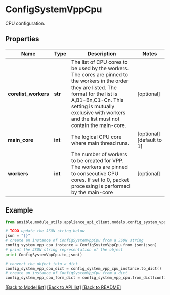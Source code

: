 # ConfigSystemVppCpu

CPU configuration.

## Properties

Name | Type | Description | Notes
------------ | ------------- | ------------- | -------------
**corelist_workers** | **str** | The list of CPU cores to be used by the workers. The cores are pinned to the workers in the order they are listed. The format for the list is A,B1-Bn,C1-Cn. This setting is mutually exclusive with workers and the list must not contain the main-core. | [optional] 
**main_core** | **int** | The logical CPU core where main thread runs. | [optional] [default to 1]
**workers** | **int** | The number of workers to be created for VPP. The workers are pinned to consecutive CPU cores. If set to 0, packet processing is performed by the main-core | [optional] 

## Example

```python
from ansible.module_utils.appliance_api_client.models.config_system_vpp_cpu import ConfigSystemVppCpu

# TODO update the JSON string below
json = "{}"
# create an instance of ConfigSystemVppCpu from a JSON string
config_system_vpp_cpu_instance = ConfigSystemVppCpu.from_json(json)
# print the JSON string representation of the object
print ConfigSystemVppCpu.to_json()

# convert the object into a dict
config_system_vpp_cpu_dict = config_system_vpp_cpu_instance.to_dict()
# create an instance of ConfigSystemVppCpu from a dict
config_system_vpp_cpu_form_dict = config_system_vpp_cpu.from_dict(config_system_vpp_cpu_dict)
```
[[Back to Model list]](../README.md#documentation-for-models) [[Back to API list]](../README.md#documentation-for-api-endpoints) [[Back to README]](../README.md)


